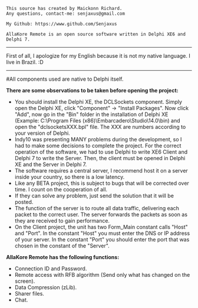 	This source has created by Maickonn Richard.
	Any questions, contact-me: senjaxus@gmail.com

	My Github: https://www.github.com/Senjaxus

	AllaKore Remote is an open source software written in Delphi XE6 and Delphi 7.


-----------------------------------------------------------------------


First of all, I apologize for my English because it is not my native language. I live in Brazil. :D


-----------------------------------------------------------------------


#All components used are native to Delphi itself.


<strong>There are some observations to be taken before opening the project:</strong>

* You should install the Delphi XE, the DCLSockets component. Simply open the Delphi XE, click "Component" -> "Install Packages". Now click "Add", now go in the "Bin" folder in the installation of Delphi XE (Example: C:\Program Files (x86)\Embarcadero\Studio\14.0\bin) and open the "dclsocketsXXX.bpl" file. The XXX are numbers according to your version of Delphi.
* Indy10 was presenting MANY problems during the development, so I had to make some decisions to complete the project. For the correct operation of the software, we had to use Delphi to write XE6 Client and Delphi 7 to write the Server. Then, the client must be opened in Delphi XE and the Server in Delphi 7.
* The software requires a central server, I recommend host it on a server inside your country, so there is a low latency.
* Like any BETA project, this is subject to bugs that will be corrected over time. I count on the cooperation of all.
* If they can solve any problem, just send the solution that it will be posted.
* The function of the server is to route all data traffic, delivering each packet to the correct user. The server forwards the packets as soon as they are received to gain performance.
* On the Client project, the unit has two Form_Main constant calls "Host" and "Port". In the constant "Host" you must enter the DNS or IP address of your server. In the constant "Port" you should enter the port that was chosen in the constant of the "Server".



<strong>AllaKore Remote has the following functions:</strong>

* Connection ID and Password.
* Remote access with RFB algorithm (Send only what has changed on the screen).
* Data Compression (zLib).
* Sharer files.
* Chat.


